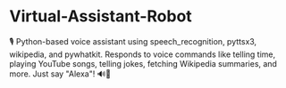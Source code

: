 # Virtual-Assistant-Robot
🎙️ Python-based voice assistant using speech_recognition, pyttsx3, wikipedia, and pywhatkit. Responds to voice commands like telling time, playing YouTube songs, telling jokes, fetching Wikipedia summaries, and more. Just say "Alexa"! 🔊🧠

